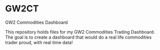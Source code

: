 # GW2CT
GW2 Commodities Dashboard

This repository holds files for my GW2 Commodities Trading Dashboard. 
The goal is to create a dashboard that would do a real life commodities trader proud, with real time data!
